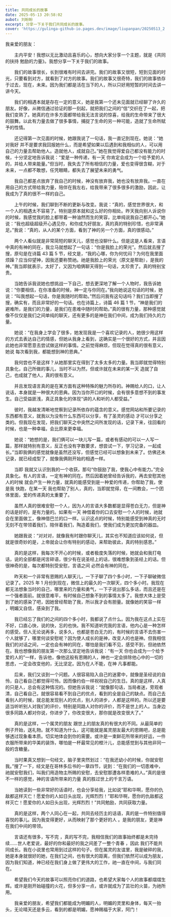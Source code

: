 ```yaml
---
title: 共同成长的故事
date: 2025-05-13 20:58:02
aubot: 刘盼盼
excerpt: 分享一下关于我们共同成长的故事。
cover: 'https://gulinga-github-io.pages.dev/image/liupanpan/20250513_2.png'
---
```


我亲爱的朋友：

&ensp;&ensp;&ensp;&ensp;主内平安！我想以无比激动且喜乐的心，想向大家分享一个主题，就是《共同的扶持 勉励的力量》。我想分享一下关于我们的故事。

&ensp;&ensp;&ensp;&ensp;我们的故事很长，长到很难有时间去讲完。我们的故事又很短，短到见面的时光，只要看到对方，就看到了对方的故事。我们的故事又很奇特，我们的故事依存于过去，现在，未来。因为我们都是活在当下的人，所以只好用短暂的时间去讲一讲今天。

&ensp;&ensp;&ensp;&ensp;我们的相遇本就是存在一定的意义，她是我第一个还未见面就已经聊了许久的朋友。好像，从微信通过验证的那一刻起，就把我们之间的“信”交织在了一起，把我们变熟了。她真的在许多方面都带给我无法言说的惊喜，给我的生命带来了很大的鼓舞。以此有力量去做了很多事情，捕捉了生命的另一种可能，造就了生命所赋予的性情。

&ensp;&ensp;&ensp;&ensp;还记得第一次见面的时候，她跟我说了一句话，我一直记到现在。她说：“她对我好 并不是要求我回报她什么，而是希望如果以后遇到和我相似的人，可以用自己的力量去帮助他人。造就他人，成就自己。”她在我觉得爱自己都没有能力的时候，十分坚定地告诉我说：“爱是一种传递，有一天 你肯定会成为一个给予爱的人的，并给人带来能量。”但当时，我失去了所有相信的力量，爱也变得很含糊，对于未来，一点都不敢想，任凭眼睛，都失去了展望未来的勇气。

&ensp;&ensp;&ensp;&ensp;我自己都差点放弃了我自己的时候，神没有放弃我，她也没有放弃我。一直在用自己的方式带给我力量，陪伴在我左右，给我带来了很多很多的激励，因此，让我成为了真的很不一样的自己。

&ensp;&ensp;&ensp;&ensp;上午的时候，我们聊到不断的更新与改变。我说：“真的，感觉世界很大，和一个人的相遇太不容易了。特别是原本就和这么好的你相处。昨天我向别人诉说你的时候，我感觉我的脸上都带着一种油然而生的笑容，比单纯说我自己都开心。”她说：“我也超级超级开心遇见你，和你成为好朋友，真的真的特别珍惜，也非常满足。”我说：“真的，从人的某个方面，看到了神的另一个方面，真的很感动。”

&ensp;&ensp;&ensp;&ensp;两个人看似就是非常简短的聊天儿，感觉也没聊什么。但是这是人看来，言语中真的有神的同在，我立马就想起了一句话：“你是我脸上的荣光”。然后就去搜了搜，原句是在诗篇 43 篇 5 节，经文是，“我的心哪，你为何忧闷？为何在我里面烦躁？应当仰望神，因我还要称赞祂。祂是我脸上的荣光（原文是帮助），是我的神。”我当即就表示，太好了，又因为咱俩聊天得到一句话，太珍贵了。真的特别宝贵。

&ensp;&ensp;&ensp;&ensp;当她告诉我说她也想挑战一下自己，想去更深地了解一个人物时，我告诉她说：“你要相信，在你准备的时候，神一定与你同在。”我向她说这句话的时候，她说：“叫我想起一句话，你是我随时的帮助。”然后问我有这句话吗？我们当即搜了搜，确实有，而且非常好的一句话。也在诗篇上，诗篇 46 篇 1 节，“神是我们的避难所，是我们的力量，是我们在患难中随时的帮助。”真的很有力量，那种感觉就像不仅仅是我们之间单纯的聊天，还有更多的是神在我们中间，成为我们持久的力量。

&ensp;&ensp;&ensp;&ensp;她说：“在我身上学会了很多，她发现我是一个喜欢记录的人，她很少用这样的方式去表达自己的情感，但她从我身上看到，这确实是一个很好的方式，并且因此她也非常愿意去尝试做这样的事情。之前觉得麻烦，但现在觉得真的很有意义，她说 每次看到我，都能想到神的恩典。”

&ensp;&ensp;&ensp;&ensp;我何尝也不是这样？从她那里实在得到了太多太多的力量。我当即就觉得特别具象化，自己所做的事儿，当时不以为然，但或许就在未来的某一天 造就了自己，也成就了他人，真的很有意义。

&ensp;&ensp;&ensp;&ensp;并且发现语言真的是在某方面有这种特殊的魅力所存的。神赐给人的口，让人说话，本身就是一种很大的恩典。因为当你开口的时候，会有很多意想不到的事发生。自己受益匪浅，真正具象化的体现“讲的人和听的人都受益。”

&ensp;&ensp;&ensp;&ensp;彼时，我越发清晰地觉察到记录所依存的蕴含的意义。感觉网站和所要记录的东西都有意义，就我以为没有什么东西可以分享，有了圣灵的感动 才可以分享之类的。但我现在发现，把我们聊天之中突然之间所发现的话，记录下来，往回看的时候，也是一种幸福，会比原来更幸福。

&ensp;&ensp;&ensp;&ensp;她说：“她想的是，我们俩可以一块儿写一篇，或者有感动的可以一人写一篇，那样就特别有意义，反正也没有字数要求，想尝试一下，学习记录，一起成长。”当即我俩的感觉就像是虽然还没写，但感觉已经可以想象到未来了。仿佛还未记录，就已经成型了，就像我俩刚开始的相遇一样。

&ensp;&ensp;&ensp;&ensp;当即 我就又认识到我的一个收获。那句“你鼓励了我，使我心中有能力。”完全具象化。有人的言语，一定有神的同在。然后因着她曾经告诉我的，再去安慰其他人的时候 就会产生一种力量，就真的能感受到是一种爱的传递，你帮助了我，使是我 快跑，在某一天 我也帮助了别人，真的，当即就觉得，在一间教会，一个团体里面，爱的传递真的太重要了。

&ensp;&ensp;&ensp;&ensp;虽然人真的很难安慰一个人，因为人的言语大多数都是显得苍白无力，但是神的话是好的，是有力量的。如果有一天 神借着你的口去安慰一个人的时候，祂就会在里面做工，像神借巴兰的口一样。认识这点的时候，特别能感受到神真的无时无刻不在带领着我们，陪伴着我们，陶造着我们，使我们成为更加完备的器皿。

&ensp;&ensp;&ensp;&ensp;她跟我说：“对对对，就像我有时跟你聊天儿，其实也不知道应该如何说，但就是很奇妙的是，上帝就会让你有特别的感动，来帮助彼此，真的特别感恩。”

&ensp;&ensp;&ensp;&ensp;真的是这样，我每次不开心的时候，或者极度失落的时候，她就会和我打电话，说的全部都是闲言碎语，很少有在说圣经上的话，很难想象到圣经上的话。但很神奇的是，每次都特别受安慰，言语之间 必然会有神的同在。

&ensp;&ensp;&ensp;&ensp;昨天和一个非常有恩赐的人聊天儿，一下子聊了四个多小时，一下子聊破微信记录了。2025 年 1 月份到现在，微信上的最久的一次聊天，四个多小时。我现在都无法想象当时的自己，哪里来的力量和勇气，一下子说出那么多话，而且还是在一个强者面前。就很意难平，有时候自己想象不到的事情太多了。我想大体上是受到了她的感染了吧，因她曾经帮助了我，所以我才会有胆量。就像她的笑容一样 ，明媚又自信，感染到了我。

&ensp;&ensp;&ensp;&ensp;我已经忘了我们的之间的四个多小时，我都说了点什么。因为我在这点上实在不好，口直心快，说的快，忘的也快。我不知道听完我的言语，他内心是一种怎样的感受。但人无论说再多，说多久，也都是苍白无力的，有时候的言语不去伤害一个人就够了，哪里何谈安慰呢？因为使人成长的是神，改变人的也是神。但我相信我们的对话之间，一定也会有神的同在，哪怕是我们看不见，感受不到，但祂依然在。我也想像我的朋友第一次那么坚定地告诉我说：“有一天 你也会成为一个给予爱的人的”一样，告诉他，像他这般有恩赐的人，神也一定会排除他心中的一切的思虑，一定会改变他的，无比坚定。因为在人不能，在神 凡事都能。

&ensp;&ensp;&ensp;&ensp;后来，我们又谈到一个问题。人很容易陷入自己的迷雾中，就像是圣经说的自怜，自己看自己都觉得可怜。因而像约伯一样祝祝自己的生日。真的是这样，人真的只是人，总会有这种情况的。但她告诉我说：“就像那句话，当局者迷，旁观者清，自己看自己，就很容易看不到自己的优点，看到的全是自己的缺点。而自己去看别人的时候，就总能发现别人的优点，别人的进步，人都是这样的。所以还是要适当听听别人对我们的评价，特别是同路人对你的评价，而不是世上的人。当身边很多同路人都对你说，你进步了，你改变很大，那你就是改变很大了。”

&ensp;&ensp;&ensp;&ensp;真的是这样，一个属灵的朋友 跟世上的朋友真的有很大的不同。从最简单的例子开始，送礼物。就不知道为什么，这可能就是属灵朋友最大的恩赐吧，总是能够透过现象看本质。切实地体会到你的需要。或许是一束鲜花所带来的好运，一件衣服所带来的华美的装饰，哪怕是一杯最常见的橙汁儿，总能感觉到与其他非同一般的含糖量。

&ensp;&ensp;&ensp;&ensp;当时果真又想到一句经文，脑子里突然划过：“在我还幼小的时候，你就安慰我。”搜了一下，经文是在哥林多后书的一章四节，说到：“在我们的一切患难中，祂就安慰我们，叫我们用造物主所赐的安慰，去安慰那遭各样患难的人。”真的是很不一样的感觉，神的言语所带来的力量 真的胜过世上的千言万语。

&ensp;&ensp;&ensp;&ensp;当她读到一些非常好的话语时，也会分享给我，比如说“耶和华啊，愿你的仇敌都这样灭亡！愿爱你的人如日头出现，光辉烈烈！”耶和华啊，愿你的仇敌都这样灭亡！愿爱你的人如日头出现，光辉烈烈！”共同勉励，共同获取力量。

&ensp;&ensp;&ensp;&ensp;真的是这样，两个人同心在一起，共同去经历主的话语，真的是一件特别值得喜悦的事儿。因为我变得更好，从而映射了那个更好的人 。是我的朋友，更是神在我们中间的带领。

&ensp;&ensp;&ensp;&ensp;言语还有很多，写不完 ，真的写不完，我相信我们的故事始终都是未完待续……世人老爱说，最好的你和最好的我之间差了一整个青春 ，因此 我们不能共同成长。我在小说里也常用到过这样的句子。但在属灵的友谊里，我是破碎的我，她是本身就很好的她，在我们之间，也有很大的距离，但我们依然可以成为朋友，因为我们知道，神已经在我们身上做了更伟大的工作，祂一直在中间，与我们同在。

&ensp;&ensp;&ensp;&ensp;希望我们今天的故事可以照亮你们的道路，也希望大家每个人的故事都熠熠生辉。或许是刚开始碰撞的火花，但多分享一点，或许就成为了茁壮的火苗，为祂所用。

&ensp;&ensp;&ensp;&ensp;我亲爱的朋友，希望我们都能成为明媚的人，明媚的灵里和身体，每天一抬头，无论晴天还是多云，看到的都是明媚，愿神赐福于大家，阿门！

